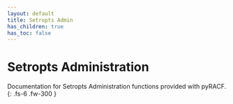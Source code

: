 ```yaml
---
layout: default
title: Setropts Admin
has_children: true
has_toc: false
---
```


# Setropts Administration

Documentation for Setropts Administration functions provided with pyRACF.
{: .fs-6 .fw-300 }